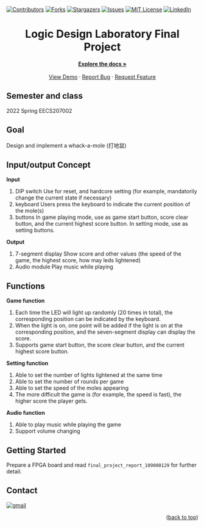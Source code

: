 <a name="readme-top"></a>

<!-- PROJECT SHIELDS -->
[![Contributors][contributors-shield]][contributors-url]
[![Forks][forks-shield]][forks-url]
[![Stargazers][stars-shield]][stars-url]
[![Issues][issues-shield]][issues-url]
[![MIT License][license-shield]][license-url]
[![LinkedIn][linkedin-shield]][linkedin-url]

# <center>Logic Design Laboratory Final Project</center>

<div align="center">

  <p align="center">
    <a href="https://github.com/Lewis-Tsai/2022-Spring-Logic-Design-Laboratory-Final-Project"><strong>Explore the docs »</strong></a>
    <br />
    <br />
    <a href="https://github.com/Lewis-Tsai/2022-Spring-Logic-Design-Laboratory-Final-Project">View Demo</a>
    ·
    <a href="https://github.com/Lewis-Tsai/2022-Spring-Logic-Design-Laboratory-Final-Project/issues">Report Bug</a>
    ·
    <a href="https://github.com/Lewis-Tsai/2022-Spring-Logic-Design-Laboratory-Final-Project/issues">Request Feature</a>
  </p>
</div>

## Semester and class
2022 Spring EECS207002	

## Goal
Design and implement a whack-a-mole (打地鼠)

## Input/output Concept
**Input**
1.	DIP switch
Use for reset, and hardcore setting (for example, mandatorily change the current state if necessary)
2.	keyboard
Users press the keyboard to indicate the current position of the mole(s)
3.	buttons
In game playing mode, use as game start button, score clear button, and the current highest score button. In setting mode, use as setting buttons.
 
**Output**
1.	7-segment display
Show score and other values (the speed of the game, the highest score, how may leds lightened)
2.	Audio module
Play music while playing


## Functions
**Game function** 
1. Each time the LED will light up randomly (20 times in total), the corresponding position can be indicated by the keyboard. 
2. When the light is on, one point will be added if the light is on at the corresponding position, and the seven-segment display can display the score. 
3. Supports game start button, the score clear button, and the current highest score button.

**Setting function** 
1. Able to set the number of lights lightened at the same time 
2. Able to set the number of rounds per game
3. Able to set the speed of the moles appearing
4. The more difficult the game is (for example, the speed is fast), the higher score the player gets.

**Audio function** 
1. Able to play music while playing the game
2. Support volume changing


## Getting Started

Prepare a FPGA board and read `final_project_report_109000129` for further detail.

## Contact

[![gmail][gmail]][gmail-url]

<p align="right">(<a href="#readme-top">back to top</a>)</p>



<!-- MARKDOWN LINKS & IMAGES -->
<!-- https://www.markdownguide.org/basic-syntax/#reference-style-links -->
[contributors-shield]: https://img.shields.io/github/contributors/github_username/repo_name.svg?style=for-the-badge
[contributors-url]: https://github.com/Lewis-Tsai/2022-Spring-Logic-Design-Laboratory-Final-Project/contributors
[forks-shield]: https://img.shields.io/github/forks/github_username/repo_name.svg?style=for-the-badge
[forks-url]: https://github.com/Lewis-Tsai/2022-Spring-Logic-Design-Laboratory-Final-Project/network/members
[stars-shield]: https://img.shields.io/github/stars/github_username/repo_name.svg?style=for-the-badge
[stars-url]: https://github.com/Lewis-Tsai/2022-Spring-Logic-Design-Laboratory-Final-Project/stargazers
[issues-shield]: https://img.shields.io/github/issues/github_username/repo_name.svg?style=for-the-badge
[issues-url]: https://github.com/Lewis-Tsai/2022-Spring-Logic-Design-Laboratory-Final-Project/issues
[license-shield]: https://img.shields.io/github/license/github_username/repo_name.svg?style=for-the-badge
[license-url]: https://github.com/Lewis-Tsai/2022-Spring-Logic-Design-Laboratory-Final-Project/blob/master/LICENSE.txt
[linkedin-shield]: https://img.shields.io/badge/-LinkedIn-black.svg?style=for-the-badge&logo=linkedin&colorB=555
[linkedin-url]: https://linkedin.com/in/lewis-tsai-7b570421a
[product-screenshot]: images/screenshot.png

[gmail]: https://img.shields.io/badge/Gmail-D14836?style=for-the-badge&logo=gmail&logoColor=white
[gmail-url]: mailto:A38050787@gmail.com